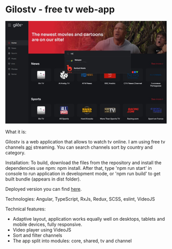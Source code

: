 # Gilostv - free tv web-app

<img src="src/assets/screenshot.jpg" alt="screenshot"/>

What it is:

Gilostv is a web application that allows to watch tv online. I am using free tv channels [api](https://github.com/iptv-org/iptv) streaming. You can search channels sort by country and category.

Installation:
To build, download the files from the repository and install the dependencies use npm: npm install. After that, type 'npm run start' in console to run application in development mode, or 'npm run build' to get built bundle (appears in dist folder).

Deployed version you can find [here](https://gilostv.netlify.app/).

Technologies: Angular, TypeScript, RxJs, Redux, SCSS, eslint, VideoJS

Technical features:

- Adaptive layout, application works equally well on desktops, tablets and mobile devices, fully responsive. 
- Video player using VideoJS
- Sort and filter channels
- The app split into modules: core, shared, tv and channel
